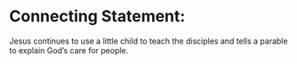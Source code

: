 # Connecting Statement:

Jesus continues to use a little child to teach the disciples and tells a parable to explain God’s care for people.